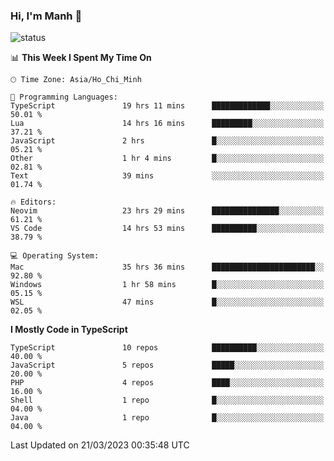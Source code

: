 ### Hi, I'm Manh 👋

![status](https://badge.stateful.com/manhhn01/status.svg)

<!--START_SECTION:waka-->
📊 **This Week I Spent My Time On** 

```text
🕑︎ Time Zone: Asia/Ho_Chi_Minh

💬 Programming Languages: 
TypeScript               19 hrs 11 mins      █████████████░░░░░░░░░░░░   50.01 % 
Lua                      14 hrs 16 mins      █████████░░░░░░░░░░░░░░░░   37.21 % 
JavaScript               2 hrs               █░░░░░░░░░░░░░░░░░░░░░░░░   05.21 % 
Other                    1 hr 4 mins         █░░░░░░░░░░░░░░░░░░░░░░░░   02.81 % 
Text                     39 mins             ░░░░░░░░░░░░░░░░░░░░░░░░░   01.74 % 

🔥 Editors: 
Neovim                   23 hrs 29 mins      ███████████████░░░░░░░░░░   61.21 % 
VS Code                  14 hrs 53 mins      ██████████░░░░░░░░░░░░░░░   38.79 % 

💻 Operating System: 
Mac                      35 hrs 36 mins      ███████████████████████░░   92.80 % 
Windows                  1 hr 58 mins        █░░░░░░░░░░░░░░░░░░░░░░░░   05.15 % 
WSL                      47 mins             █░░░░░░░░░░░░░░░░░░░░░░░░   02.05 % 
```

**I Mostly Code in TypeScript** 

```text
TypeScript               10 repos            ██████████░░░░░░░░░░░░░░░   40.00 % 
JavaScript               5 repos             █████░░░░░░░░░░░░░░░░░░░░   20.00 % 
PHP                      4 repos             ████░░░░░░░░░░░░░░░░░░░░░   16.00 % 
Shell                    1 repo              █░░░░░░░░░░░░░░░░░░░░░░░░   04.00 % 
Java                     1 repo              █░░░░░░░░░░░░░░░░░░░░░░░░   04.00 % 
```




 Last Updated on 21/03/2023 00:35:48 UTC
<!--END_SECTION:waka-->
